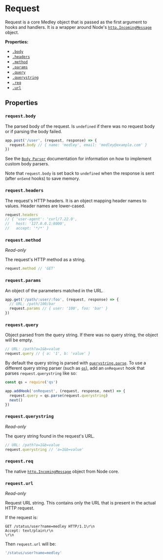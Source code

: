 # Request

Request is a core Medley object that is passed as the first argument to hooks and handlers.
It is a wrapper around Node's [`http.IncomingMessage`][http.IncomingMessage] object.

**Properties:**

+ [`.body`](#requestbody)
+ [`.headers`](#requestheaders)
+ [`.method`](#requestmethod)
+ [`.params`](#requestparams)
+ [`.query`](#requestquery)
+ [`.querystring`](#requestquerystring)
+ [`.req`](#requestreq)
+ [`.url`](#requesturl)

## Properties

### `request.body`

The parsed body of the request. Is `undefined` if there was no request body or if parsing the body failed.

```js
app.post('/user', (request, response) => {
  request.body // { name: 'medley', email: 'medley@example.com' }
})
```

See the [`Body Parser`](BodyParser.md) documentation for information on how to implement custom body parsers.

Note that `request.body` is set back to `undefined` when the response is sent
(after `onSend` hooks) to save memory.

### `request.headers`

The request's HTTP headers. It is an object mapping header names to values. Header names are lower-cased.

```js
request.headers
// { 'user-agent': 'curl/7.22.0',
//   host: '127.0.0.1:8000',
//   accept: '*/*' }
```

### `request.method`

*Read-only*

The request's HTTP method as a string.

```js
request.method // 'GET'
```

### `request.params`

An object of the parameters matched in the URL.

```js
app.get('/path/:user/:foo', (request, response) => {
  // URL: /path/100/bar
  request.params // { user: '100', foo: 'bar' }
})
```

### `request.query`

Object parsed from the query string. If there was no query string, the object will be empty.

```js
// URL: /path?a=1&b=value
request.query // { a: '1', b: 'value' }
```

By default the query string is parsed with [`querystring.parse`](https://nodejs.org/dist/latest/docs/api/querystring.html#querystring_querystring_parse_str_sep_eq_options).
To use a different query string parser (such as [`qs`](https://github.com/ljharb/qs)),
add an `onRequest` hook that parses `request.querystring` like so:

```js
const qs = require('qs')

app.addHook('onRequest', (request, response, next) => {
  request.query = qs.parse(request.querystring)
  next()  
})
```

### `request.querystring`

*Read-only*

The query string found in the request's URL.

```js
// URL: /path?a=1&b=value
request.querystring // 'a=1&b=value'
```

### `request.req`

The native [`http.IncomingMessage`][http.IncomingMessage] object from Node core.

### `request.url`

*Read-only*

Request URL string. This contains only the URL that is present in the actual HTTP request.

If the request is:

```
GET /status/user?name=medley HTTP/1.1\r\n
Accept: text/plain\r\n
\r\n
```

Then `request.url` will be:

```js
'/status/user?name=medley'
```

[http.IncomingMessage]: https://nodejs.org/dist/latest/docs/api/http.html#http_class_http_incomingmessage
